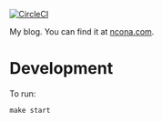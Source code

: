 [![CircleCI](https://dl.circleci.com/status-badge/img/gh/soonick/soonick.github.io/tree/master.svg?style=svg)](https://dl.circleci.com/status-badge/redirect/gh/soonick/soonick.github.io/tree/master)

My blog. You can find it at [ncona.com](https://ncona.com).

# Development

To run:

```
make start
```
